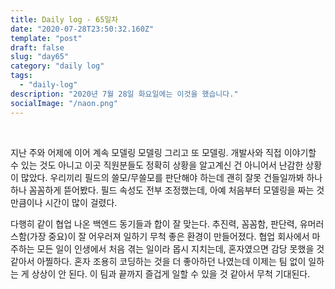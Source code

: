 ```yaml
---
title: Daily log - 65일차
date: "2020-07-28T23:50:32.160Z"
template: "post"
draft: false
slug: "day65"
category: "daily log"
tags:
  - "daily-log"
description: "2020년 7월 28일 화요일에는 이것을 했습니다."
socialImage: "/naon.png"
---
```


<br>

지난 주와 어제에 이어 계속 모델링 모델링 그리고 또 모델링. 개발사와 직접 이야기할 수 있는 것도 아니고 이곳 직원분들도 정확히 상황을 알고계신 건 아니어서 난감한 상황이 많았다. 우리끼리 필드의 쓸모/무쓸모를 판단해야 하는데 괜히 잘못 건들일까봐 하나하나 꼼꼼하게 뜯어봤다. 필드 속성도 전부 조정했는데, 아예 처음부터 모델링을 짜는 것만큼이나 시간이 많이 걸렸다.

다행히 같이 협업 나온 백엔드 동기들과 합이 잘 맞는다. 추진력, 꼼꼼함, 판단력, 유머러스함(가장 중요)이 잘 어우러져 일하기 무척 좋은 환경이 만들어졌다. 협업 회사에서 마주하는 모든 일이 인생에서 처음 겪는 일이라 몹시 지치는데, 혼자였으면 감당 못했을 것 같아서 아찔하다. 혼자 조용히 코딩하는 것을 더 좋아하던 나였는데 이제는 팀 없이 일하는 게 상상이 안 된다. 이 팀과 끝까지 즐겁게 일할 수 있을 것 같아서 무척 기대된다.